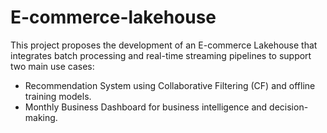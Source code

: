 # E-commerce-lakehouse
This project proposes the development of an E-commerce Lakehouse that integrates batch processing and real-time streaming pipelines to support two main use cases: 
- Recommendation System using Collaborative Filtering (CF) and offline training models.   
- Monthly Business Dashboard for business intelligence and decision-making.
